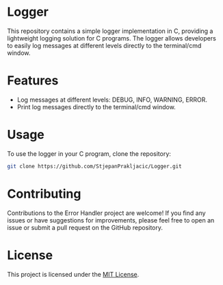 # Logger
This repository contains a simple logger implementation in C, providing a lightweight logging solution for C programs. The logger allows developers to easily log messages at different levels directly to the terminal/cmd window.

# Features

- Log messages at different levels: DEBUG, INFO, WARNING, ERROR.
- Print log messages directly to the terminal/cmd window.

# Usage

To use the logger in your C program, clone the repository:

   ```bash
   git clone https://github.com/StjepanPrakljacic/Logger.git
   ```

# Contributing
Contributions to the Error Handler project are welcome! If you find any issues or have suggestions for improvements, please feel free to open an issue or submit a pull request on the GitHub repository.

# License
This project is licensed under the [MIT License](LICENSE).
